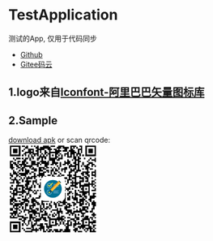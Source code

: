 # TestApplication
 测试的App, 仅用于代码同步
 <ul>
     <li><a href="https://github.com/actor20170211030627/TestApplication">Github</a></li>
     <li><a href="https://gitee.com/actor2017/TestApplication">Gitee码云</a></li>
 </ul>

## 1.logo来自<a href="https://www.iconfont.cn/search/index?searchType=icon&q=test">Iconfont-阿里巴巴矢量图标库</a>

## 2.Sample
<a href="https://github.com/actor20170211030627/TestApplication/raw/master/app/build/outputs/apk/debug/app-debug.apk">download apk</a> or scan qrcode:  <br/>
<img src="captures/qrcode.png" width=35%></img>
